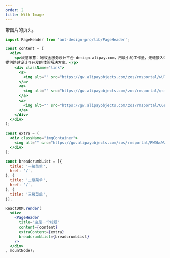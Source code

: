 ```yaml
---
order: 2
title: With Image
---
```


带图片的页头。

````jsx
import PageHeader from 'ant-design-pro/lib/PageHeader';

const content = (
  <div>
    <p>段落示意：蚂蚁金服务设计平台-design.alipay.com，用最小的工作量，无缝接入蚂蚁金服生态，
提供跨越设计与开发的体验解决方案。</p>
    <div className="link">
      <a>
        <img alt="" src="https://gw.alipayobjects.com/zos/rmsportal/wUTAfuNZjhmCIxEPxQVY.svg" /> 快速开始
      </a>
      <a>
        <img alt="" src="https://gw.alipayobjects.com/zos/rmsportal/qsmGbwvxTAjXfkkrZYov.svg" /> 产品简介
      </a>
      <a>
        <img alt="" src="https://gw.alipayobjects.com/zos/rmsportal/UGEHGuwlGDalIJlbsNxL.svg" /> 产品文档
      </a>
    </div>
  </div>
);

const extra = (
  <div className="imgContainer">
    <img alt="" src="https://gw.alipayobjects.com/zos/rmsportal/RWDkuWwBqMPLpNqGdxDp.png" />
  </div>
);

const breadcrumbList = [{
  title: '一级菜单',
  href: '/',
}, {
  title: '二级菜单',
  href: '/',
}, {
  title: '三级菜单',
}];

ReactDOM.render(
  <div>
    <PageHeader
      title="这是一个标题"
      content={content}
      extraContent={extra}
      breadcrumbList={breadcrumbList}
    />
  </div>
, mountNode);
````

<style>
#scaffold-src-components-PageHeader-demo-image .imgContainer {
	text-align: center;
}
#scaffold-src-components-PageHeader-demo-image .link {
	margin-top: 16px;
}
#scaffold-src-components-PageHeader-demo-image .link a {
  margin-right: 32px;
}
#scaffold-src-components-PageHeader-demo-image .link img {
  vertical-align: middle;
  margin-right: 8px;
}
</style>
